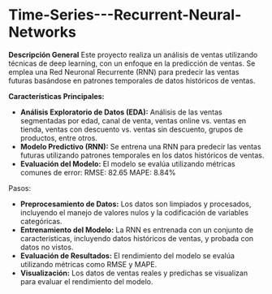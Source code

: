 # Time-Series---Recurrent-Neural-Networks

**Descripción General**
Este proyecto realiza un análisis de ventas utilizando técnicas de deep learning, con un enfoque en la predicción de ventas. Se emplea una Red Neuronal Recurrente (RNN) para predecir las ventas futuras basándose en patrones temporales de datos históricos de ventas.

**Características Principales:**

- **Análisis Exploratorio de Datos (EDA):**
Análisis de las ventas segmentadas por edad, canal de venta, ventas online vs. ventas en tienda, ventas con descuento vs. ventas sin descuento, grupos de productos, entre otros.
- **Modelo Predictivo (RNN):**
Se entrena una RNN para predecir las ventas futuras utilizando patrones temporales en los datos históricos de ventas.
- **Evaluación del Modelo:**
El modelo se evalúa utilizando métricas comunes de error:
RMSE: 82.65
MAPE: 8.84%

Pasos:
- **Preprocesamiento de Datos:** Los datos son limpiados y procesados, incluyendo el manejo de valores nulos y la codificación de variables categóricas.
- **Entrenamiento del Modelo:** La RNN es entrenada con un conjunto de características, incluyendo datos históricos de ventas, y probada con datos no vistos.
- **Evaluación de Resultados:** El rendimiento del modelo se evalúa utilizando métricas como RMSE y MAPE.
- **Visualización:** Los datos de ventas reales y predichas se visualizan para evaluar el rendimiento del modelo.
